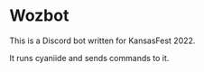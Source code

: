 # Wozbot

This is a Discord bot written for KansasFest 2022.

It runs cyaniide and sends commands to it.
